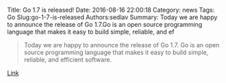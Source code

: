 Title: Go 1.7 is released!
Date: 2016-08-16 22:00:18
Category: news
Tags: Go
Slug:go-1-7-is-released
Authors:sedlav
Summary: Today we are happy to announce the release of Go 1.7.Go is an open source programming language that makes it easy to build simple, reliable, and ef

> Today we are happy to announce the release of Go 1.7.
Go is an open source programming language that makes it easy to build simple, reliable, and efficient software.

[Link](https://blog.golang.org/go1.7)
